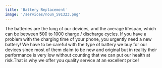 ```yaml
---
title: 'Battery Replacement'
image: '/services/noun_591323.png'
---
```


The batteries are the lung of our devices, and the average lifespan, which can be between 500 to 1000 charge / discharge cycles.  If you have a problem with the charging time of your phone, you urgently need a new battery! We have to be careful with the type of battery we buy for our devices since most of them claim to be new and original but in reality their performance is very low without counting that we can put our health at risk.That is why we offer you quality service at an excellent price!
